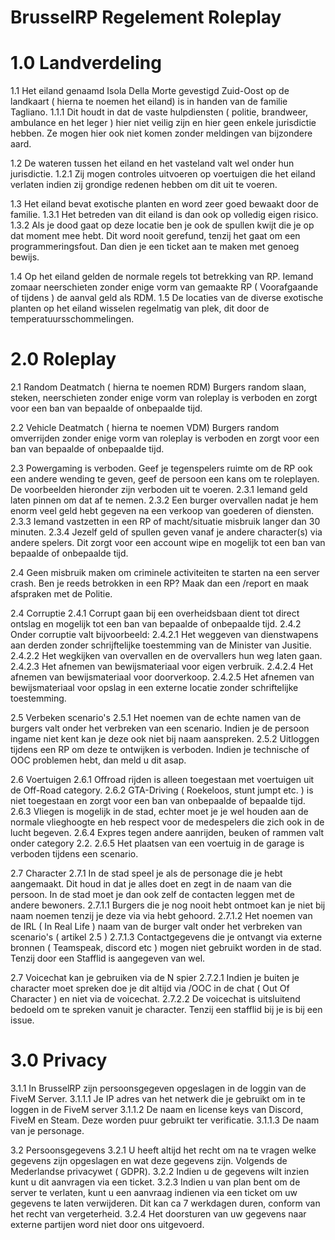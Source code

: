 # BrusselRP Regelement Roleplay

# 1.0 Landverdeling

1.1 Het eiland genaamd Isola Della Morte gevestigd Zuid-Oost op de landkaart ( hierna te noemen het eiland) is in handen van de familie Tagliano. 
1.1.1 Dit houdt in dat de vaste hulpdiensten ( politie, brandweer, ambulance en het leger ) hier niet veilig zijn en hier geen enkele jurisdictie hebben. Ze mogen hier ook niet komen zonder meldingen van bijzondere aard. 

1.2 De wateren tussen het eiland en het vasteland valt wel onder hun jurisdictie. 
1.2.1 Zij mogen controles uitvoeren op voertuigen die het eiland verlaten indien zij grondige redenen hebben om dit uit te voeren.

1.3 Het eiland bevat exotische planten en word zeer goed bewaakt door de familie. 
1.3.1 Het betreden van dit eiland is dan ook op volledig eigen risico. 
1.3.2 Als je dood gaat op deze locatie ben je ook de spullen kwijt die je op dat moment mee hebt. Dit word nooit gerefund, tenzij het gaat om een programmeringsfout. Dan dien je een ticket aan te maken met genoeg bewijs.

1.4 Op het eiland gelden de normale regels tot betrekking van RP. Iemand zomaar neerschieten zonder enige vorm van gemaakte RP ( Voorafgaande of tijdens ) de aanval geld als RDM.
1.5 De locaties van de diverse exotische planten op het eiland wisselen regelmatig van plek, dit door de temperatuursschommelingen.

# 2.0 Roleplay

2.1 Random Deatmatch ( hierna te noemen RDM) Burgers random slaan, steken, neerschieten zonder enige vorm van roleplay is verboden en zorgt voor een ban van bepaalde of onbepaalde tijd.

2.2 Vehicle Deatmatch ( hierna te noemen VDM) Burgers random omverrijden zonder enige vorm van roleplay is verboden en zorgt voor een ban van bepaalde of onbepaalde tijd.

2.3 Powergaming is verboden. Geef je tegenspelers ruimte om de RP ook een andere wending te geven, geef de persoon een kans om te roleplayen. De voorbeelden hieronder zijn verboden uit te voeren.
  2.3.1 Iemand geld laten pinnen om dat af te nemen.
  2.3.2 Een burger overvallen nadat je hem enorm veel geld hebt gegeven na een verkoop van goederen of diensten.
  2.3.3 Iemand vastzetten in een RP of macht/situatie misbruik langer dan 30 minuten.
  2.3.4 Jezelf geld of spullen geven vanaf je andere character(s) via andere spelers. Dit zorgt voor een account wipe en mogelijk tot een ban van bepaalde of onbepaalde tijd.

2.4 Geen misbruik maken om criminele activiteiten te starten na een server crash. Ben je reeds betrokken in een RP? Maak dan een /report en maak afspraken met de Politie.

2.4 Corruptie
  2.4.1 Corrupt gaan bij een overheidsbaan dient tot direct ontslag en mogelijk tot een ban van bepaalde of onbepaalde tijd.
  2.4.2 Onder corruptie valt bijvoorbeeld:
    2.4.2.1 Het weggeven van dienstwapens aan derden zonder schrijftelijke toestemming van de Minister van Jusitie.
    2.4.2.2 Het wegkijken van overvallen en de overvallers hun weg laten gaan.
    2.4.2.3 Het afnemen van bewijsmateriaal voor eigen verbruik.
    2.4.2.4 Het afnemen van bewijsmateriaal voor doorverkoop.
    2.4.2.5 Het afnemen van bewijsmateriaal voor opslag in een externe locatie zonder schriftelijke toestemming.
    
2.5 Verbeken scenario's 
  2.5.1 Het noemen van de echte namen van de burgers valt onder het verbreken van een scenario. Indien je de persoon ingame niet kent kan je deze ook niet bij naam aanspreken.
  2.5.2 Uitloggen tijdens een RP om deze te ontwijken is verboden. Indien je technische of OOC problemen hebt, dan meld u dit asap.
  
2.6 Voertuigen
  2.6.1 Offroad rijden is alleen toegestaan met voertuigen uit de Off-Road category.
  2.6.2 GTA-Driving ( Roekeloos, stunt jumpt etc. ) is niet toegestaan en zorgt voor een ban van onbepaalde of bepaalde tijd.
  2.6.3 Vliegen is mogelijk in de stad, echter moet je je wel houden aan de normale vlieghoogte en heb respect voor de medespelers die zich ook in de lucht begeven.
  2.6.4 Expres tegen andere aanrijden, beuken of rammen valt onder category 2.2.
  2.6.5 Het plaatsen van een voertuig in de garage is verboden tijdens een scenario.

2.7 Character
  2.7.1 In de stad speel je als de personage die je hebt aangemaakt. Dit houd in dat je alles doet en zegt in de naam van die persoon. In de stad moet je dan ook zelf de contacten leggen met de andere bewoners.
    2.7.1.1 Burgers die je nog nooit hebt ontmoet kan je niet bij naam noemen tenzij je deze via via hebt gehoord.
    2.7.1.2 Het noemen van de IRL ( In Real Life ) naam van de burger valt onder het verbreken van scenario's ( artikel 2.5 )
    2.7.1.3 Contactgegevens die je ontvangt via externe bronnen ( Teamspeak, discord etc ) mogen niet gebruikt worden in de stad. Tenzij door een Stafflid is aangegeven van wel.
  
  2.7 Voicechat kan je gebruiken via de N spier
   2.7.2.1 Indien je buiten je character moet spreken doe je dit altijd via /OOC in de chat ( Out Of Character ) en niet via de voicechat. 
   2.7.2.2 De voicechat is uitsluitend bedoeld om te spreken vanuit je character. Tenzij een stafflid bij je is bij een issue.

# 3.0 Privacy
  3.1.1 In BrusselRP zijn persoonsgegeven opgeslagen in de loggin van de FiveM Server.
  3.1.1.1 Je IP adres van het netwerk die je gebruikt om in te loggen in de FiveM server
  3.1.1.2 De naam en license keys van Discord, FiveM en Steam. Deze worden puur gebruikt ter verificatie.
  3.1.1.3 De naam van je personage.

  3.2 Persoonsgegevens
  3.2.1 U heeft altijd het recht om na te vragen welke gegevens zijn opgeslagen en wat deze gegevens zijn. Volgends de Mederlandse privacywet ( GDPR).
  3.2.2 Indien u de gegevens wilt inzien kunt u dit aanvragen via een ticket.
  3.2.3 Indien u van plan bent om de server te verlaten, kunt u een aanvraag indienen via een ticket om uw gegevens te laten verwijderen. Dit kan ca 7 werkdagen duren, conform van het recht van vergeterheid.
  3.2.4 Het doorsturen van uw gegevens naar externe partijen word niet door ons uitgevoerd.
